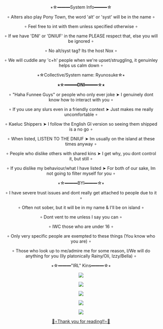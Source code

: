 **<p align="center">**⭒☆━━━System Info━━━☆**</p>**
<p align="center"> ∘ Alters also play Pony Town, the word 'alt' or 'syst' will be in the name ∘</p>
<p align="center"> ∘ Feel free to int with them unless specified otherwise ∘</p>
<p align="center"> ∘ If we have 'DNI' or 'DNIUF' in the name PLEASE respect that, else you will be ignored ∘</p>
<p align="center"> ∘ No alt/syst tag? Its the host Nox ∘</p>
<p align="center"> ∘ We will cuddle any 'c+h' people when we're upset/struggling, it genuinley helps us calm down ∘</p>
<p align="center">⭒☆Collective/System name: Ryunosuke☆⭒</p>

  **<p align="center"> **⭒☆━━━DNI━━━☆⭒**</p>**
   <p align="center">  ∘ "Haha Funnee Guys" or people who only ever joke ➤ I genuinely dont know how to interact with you ∘</p>
   <p align="center"> ∘ If you use any slurs even in a friendly context ➤ Just makes me really uncomfortable ∘</p>
   <p align="center"> ∘ Kaeluc Shippers ➤ I follow the English GI version so seeing them shipped is a no go ∘</p>
   <p align="center"> ∘ When listed, LISTEN TO THE DNIUF ➤ Im usually on the island at these times anyway ∘</p>
   <p align="center"> ∘ People who dislike others with shared kins ➤ I get why, you dont control it, but still ∘</p>
   <p align="center"> ∘ If you dislike my behaviour/what I have listed ➤ For both of our sake, Im not going to filter myself for you ∘</p>

**<p align="center">**⭒☆━━━BYI━━━☆⭒**</p>**
<p align="center"> ∘ I have severe trust issues and dont really get attached to people due to it ∘</p>
<p align="center"> ∘ Often not sober, but it will be in my name & I'll be on island ∘</p>
<p align="center"> ∘ Dont vent to me unless I say you can ∘</p>
<p align="center"> ∘ IWC those who are under 16 ∘</p>
<p align="center"> ∘ Only very specific people are exempted to these things (You know who you are) ∘</p>
<p align="center"> ∘ Those who look up to me/admire me for some reason, I/We will do anything for you (Ily platonically Rainy/Oli, Izzy/Bella) ∘</p>

  **<p align="center">**⭒☆━━━"IRL" Kins━━━☆⭒**</p>**
  <p align="center"> <img src="https://c.tenor.com/iAWg8bEAZb4AAAAC/tenor.gif" /> </p>
<p align="center"> <img src="https://c.tenor.com/VwFujH9Hw7oAAAAC/tenor.gif" /> </p>
<p align="center"> <img src="https://c.tenor.com/ZU_MccYnuggAAAAC/tenor.gif" /> </p>
<p align="center"> <img src="https://c.tenor.com/4mauj18jOlUAAAAC/tenor.gif" /> </p>
<p align="center"> <img src="https://c.tenor.com/-ZDjEu483FkAAAAC/tenor.gif" /> </p>
	<ins><p align="center">💖∘Thank you for reading!!∘💖</p></ins>
